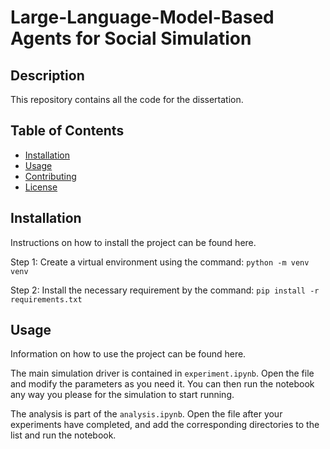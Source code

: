 # Large-Language-Model-Based Agents for Social Simulation

## Description

This repository contains all the code for the dissertation.

## Table of Contents

- [Installation](#installation)
- [Usage](#usage)
- [Contributing](#contributing)
- [License](#license)

## Installation

Instructions on how to install the project can be found here.

Step 1:
Create a virtual environment using the command: ```python -m venv venv```

Step 2:
Install the necessary requirement by the command: ```pip install -r requirements.txt```

## Usage

Information on how to use the project can be found here.

The main simulation driver is contained in `experiment.ipynb`. Open the file and modify the parameters as you need it. You can then run the notebook any way you please for the simulation to start running.

The analysis is part of the `analysis.ipynb`. Open the file after your experiments have completed, and add the corresponding directories to the list and run the notebook.
